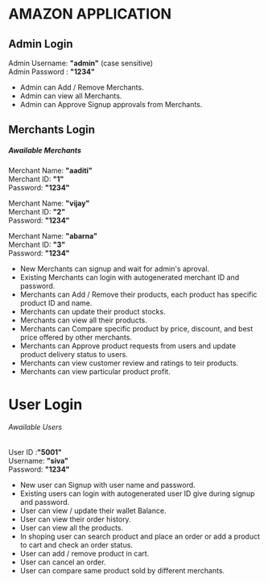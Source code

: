# AMAZON APPLICATION
## Admin Login  

Admin Username: **"admin"** (case sensitive)  
Admin Password : **"1234"**  
  
- Admin can Add / Remove Merchants.  
- Admin can view all Merchants.  
- Admin can Approve Signup approvals from Merchants.  
## Merchants Login  
##### Awailable Merchants
  
Merchant Name: **"aaditi"**  
Merchant ID: **"1"**  
Password: **"1234"**    
  
Merchant Name: **"vijay"**  
Merchant ID: **"2"**  
Password: **"1234"**  
  
Merchant Name: **"abarna"**  
Merchant ID: **"3"**  
Password: **"1234"**  
  
- New Merchants can signup and wait for admin's aproval.  
- Existing Merchants can login with autogenerated merchant ID and password.  
- Merchants can Add / Remove their products, each product has specific product ID and name.  
- Merchants can update their product stocks.  
- Merchants can view all their products.  
- Merchants can Compare specific product by price, discount, and best price offered by other merchants.  
- Merchants can Approve product requests from users and update product delivery status to users.  
- Merchants can view customer review and ratings to teir products.  
- Merchants can view particular product profit.  
# User Login
###### Awailable Users  
  
User ID :**"5001"**  
Username: **"siva"**  
Password: **"1234"**  
  
- New user can Signup with user name and password.  
- Existing users can login with autogenerated user ID give during signup and password.  
- User can view / update their wallet Balance.  
- User can view their order history.  
- User can view all the products.  
- In shoping user can search product and place an order or add a product to cart and check an order status.  
- User can add / remove product in cart.  
- User can cancel an order.  
- User can compare same product sold by different merchants.  

